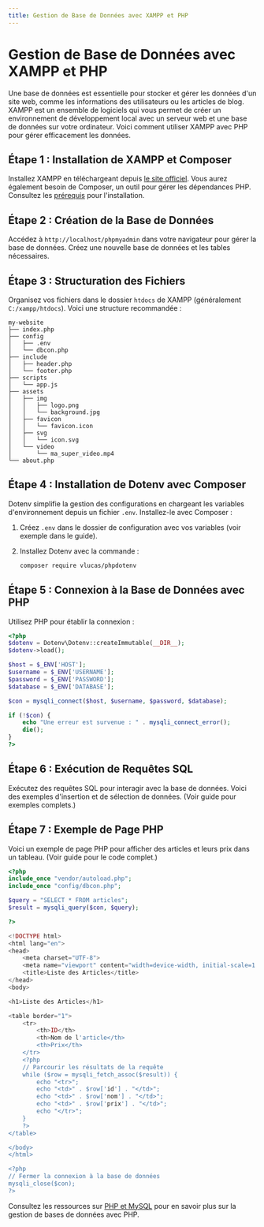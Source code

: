 ```yaml
---
title: Gestion de Base de Données avec XAMPP et PHP
---
```


# Gestion de Base de Données avec XAMPP et PHP

Une base de données est essentielle pour stocker et gérer les données d'un site web, comme les informations des utilisateurs ou les articles de blog. XAMPP est un ensemble de logiciels qui vous permet de créer un environnement de développement local avec un serveur web et une base de données sur votre ordinateur. Voici comment utiliser XAMPP avec PHP pour gérer efficacement les données.

## Étape 1 : Installation de XAMPP et Composer

Installez XAMPP en téléchargeant depuis [le site officiel](https://www.apachefriends.org/fr/index.html). Vous aurez également besoin de Composer, un outil pour gérer les dépendances PHP. Consultez les [prérequis](docs/Guide/Site%20Web/prerequis.md) pour l'installation.

## Étape 2 : Création de la Base de Données

Accédez à `http://localhost/phpmyadmin` dans votre navigateur pour gérer la base de données. Créez une nouvelle base de données et les tables nécessaires.

## Étape 3 : Structuration des Fichiers

Organisez vos fichiers dans le dossier `htdocs` de XAMPP (généralement `C:/xampp/htdocs`). Voici une structure recommandée :

```
my-website
├── index.php
├── config
│   ├── .env
│   └── dbcon.php
├── include
│   ├── header.php
│   └── footer.php
├── scripts
│   └── app.js
├── assets
│   ├── img
│   │   ├── logo.png
│   │   └── background.jpg
│   ├── favicon
│   │   └── favicon.icon
│   ├── svg
│   │   └── icon.svg
│   └── video
│       └── ma_super_video.mp4
└── about.php
```

## Étape 4 : Installation de Dotenv avec Composer

Dotenv simplifie la gestion des configurations en chargeant les variables d'environnement depuis un fichier `.env`. Installez-le avec Composer :

1. Créez `.env` dans le dossier de configuration avec vos variables (voir exemple dans le guide).
2. Installez Dotenv avec la commande :

   ```bash
   composer require vlucas/phpdotenv
   ```

## Étape 5 : Connexion à la Base de Données avec PHP

Utilisez PHP pour établir la connexion :

```php
<?php
$dotenv = Dotenv\Dotenv::createImmutable(__DIR__);
$dotenv->load();

$host = $_ENV['HOST'];
$username = $_ENV['USERNAME'];
$password = $_ENV['PASSWORD'];
$database = $_ENV['DATABASE'];

$con = mysqli_connect($host, $username, $password, $database);

if (!$con) {
    echo "Une erreur est survenue : " . mysqli_connect_error();
    die();
}
?>
```

## Étape 6 : Exécution de Requêtes SQL

Exécutez des requêtes SQL pour interagir avec la base de données. Voici des exemples d'insertion et de sélection de données. (Voir guide pour exemples complets.)

## Étape 7 : Exemple de Page PHP

Voici un exemple de page PHP pour afficher des articles et leurs prix dans un tableau. (Voir guide pour le code complet.)

```php
<?php
include_once "vendor/autoload.php";
include_once "config/dbcon.php";

$query = "SELECT * FROM articles";
$result = mysqli_query($con, $query);

?>

<!DOCTYPE html>
<html lang="en">
<head>
    <meta charset="UTF-8">
    <meta name="viewport" content="width=device-width, initial-scale=1.0">
    <title>Liste des Articles</title>
</head>
<body>

<h1>Liste des Articles</h1>

<table border="1">
    <tr>
        <th>ID</th>
        <th>Nom de l'article</th>
        <th>Prix</th>
    </tr>
    <?php
    // Parcourir les résultats de la requête
    while ($row = mysqli_fetch_assoc($result)) {
        echo "<tr>";
        echo "<td>" . $row['id'] . "</td>";
        echo "<td>" . $row['nom'] . "</td>";
        echo "<td>" . $row['prix'] . "</td>";
        echo "</tr>";
    }
    ?>
</table>

</body>
</html>

<?php
// Fermer la connexion à la base de données
mysqli_close($con);
?>
```

Consultez les ressources sur [PHP et MySQL](https://www.php.net/manual/en/book.mysql.php) pour en savoir plus sur la gestion de bases de données avec PHP.